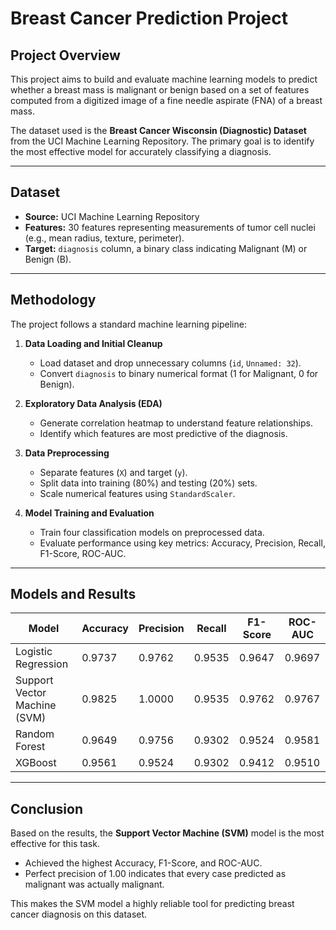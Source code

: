 # Breast Cancer Prediction Project

## Project Overview
This project aims to build and evaluate machine learning models to predict whether a breast mass is malignant or benign based on a set of features computed from a digitized image of a fine needle aspirate (FNA) of a breast mass.  

The dataset used is the **Breast Cancer Wisconsin (Diagnostic) Dataset** from the UCI Machine Learning Repository. The primary goal is to identify the most effective model for accurately classifying a diagnosis.  

---

## Dataset
- **Source:** UCI Machine Learning Repository  
- **Features:** 30 features representing measurements of tumor cell nuclei (e.g., mean radius, texture, perimeter).  
- **Target:** `diagnosis` column, a binary class indicating Malignant (M) or Benign (B).  

---

## Methodology
The project follows a standard machine learning pipeline:

1. **Data Loading and Initial Cleanup**  
   - Load dataset and drop unnecessary columns (`id`, `Unnamed: 32`).  
   - Convert `diagnosis` to binary numerical format (1 for Malignant, 0 for Benign).  

2. **Exploratory Data Analysis (EDA)**  
   - Generate correlation heatmap to understand feature relationships.  
   - Identify which features are most predictive of the diagnosis.  

3. **Data Preprocessing**  
   - Separate features (`X`) and target (`y`).  
   - Split data into training (80%) and testing (20%) sets.  
   - Scale numerical features using `StandardScaler`.  

4. **Model Training and Evaluation**  
   - Train four classification models on preprocessed data.  
   - Evaluate performance using key metrics: Accuracy, Precision, Recall, F1-Score, ROC-AUC.  

---

## Models and Results

| Model                   | Accuracy | Precision | Recall  | F1-Score | ROC-AUC |
|-------------------------|---------|-----------|--------|----------|---------|
| Logistic Regression      | 0.9737  | 0.9762    | 0.9535 | 0.9647   | 0.9697  |
| Support Vector Machine (SVM) | 0.9825  | 1.0000    | 0.9535 | 0.9762   | 0.9767  |
| Random Forest            | 0.9649  | 0.9756    | 0.9302 | 0.9524   | 0.9581  |
| XGBoost                  | 0.9561  | 0.9524    | 0.9302 | 0.9412   | 0.9510  |

---

## Conclusion
Based on the results, the **Support Vector Machine (SVM)** model is the most effective for this task.  

- Achieved the highest Accuracy, F1-Score, and ROC-AUC.  
- Perfect precision of 1.00 indicates that every case predicted as malignant was actually malignant.  

This makes the SVM model a highly reliable tool for predicting breast cancer diagnosis on this dataset.
